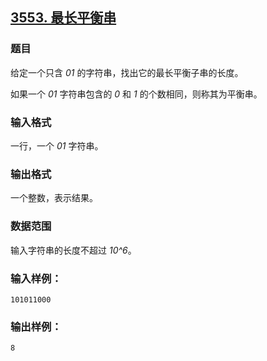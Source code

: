 ## [3553. 最长平衡串](https://www.acwing.com/problem/content/3556/)

### 题目

给定一个只含 *01* 的字符串，找出它的最长平衡子串的长度。

如果一个 *01* 字符串包含的 *0* 和 *1* 的个数相同，则称其为平衡串。

### 输入格式

一行，一个 *01* 字符串。

### 输出格式

一个整数，表示结果。

### 数据范围

输入字符串的长度不超过 *10^6*。

### 输入样例：

```
101011000
```

### 输出样例：

```
8
```

